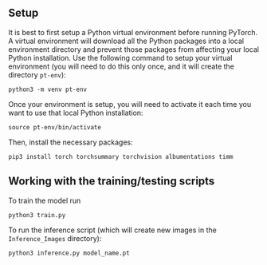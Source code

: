 ## Setup

It is best to first setup a Python virtual environment before running PyTorch.  A virtual environment will download all the Python packages into a local environment directory and prevent those packages from affecting your local Python installation.  Use the following command to setup your virtual environment (you will need to do this only once, and it will create the directory ``pt-env``):

```
python3 -m venv pt-env
```

Once your environment is setup, you will need to activate it each time you want to use that local Python installation:

```
source pt-env/bin/activate
```

Then, install the necessary packages:

```
pip3 install torch torchsummary torchvision albumentations timm
```

## Working with the training/testing scripts

To train the model run

```
python3 train.py
```

To run the inference script (which will create new images in the ``Inference_Images`` directory):

```
python3 inference.py model_name.pt
```



